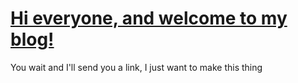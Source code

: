 # [Hi everyone, and welcome to my blog!][1]
[1]: https://achuany.io/
You wait and I'll send you a link, I just want to make this thing

